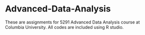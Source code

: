 # Advanced-Data-Analysis
These are assignments for 5291 Advanced Data Analysis course at Columbia University.
All codes are included using R studio.
